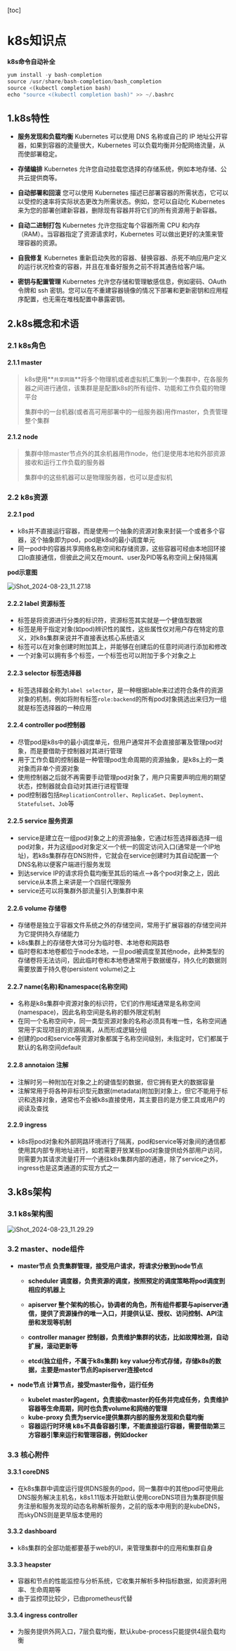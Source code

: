 [toc]



# k8s知识点



**k8s命令自动补全**

```python
yum install -y bash-completion
source /usr/share/bash-completion/bash_completion
source <(kubectl completion bash)
echo "source <(kubectl completion bash)" >> ~/.bashrc
```



## 1.k8s特性

- **服务发现和负载均衡**
  Kubernetes 可以使用 DNS 名称或自己的 IP 地址公开容器，如果到容器的流量很大，Kubernetes 可以负载均衡并分配网络流量，从而使部署稳定。

- **存储编排**
  Kubernetes 允许您自动挂载您选择的存储系统，例如本地存储、公共云提供商等。

- **自动部署和回滚**
  您可以使用 Kubernetes 描述已部署容器的所需状态，它可以以受控的速率将实际状态更改为所需状态。例如，您可以自动化 Kubernetes 来为您的部署创建新容器，删除现有容器并将它们的所有资源用于新容器。

- **自动二进制打包**
  Kubernetes 允许您指定每个容器所需 CPU 和内存（RAM）。当容器指定了资源请求时，Kubernetes 可以做出更好的决策来管理容器的资源。

- **自我修复**
  Kubernetes 重新启动失败的容器、替换容器、杀死不响应用户定义的运行状况检查的容器，并且在准备好服务之前不将其通告给客户端。

- **密钥与配置管理**
  Kubernetes 允许您存储和管理敏感信息，例如密码、OAuth 令牌和 ssh 密钥。您可以在不重建容器镜像的情况下部署和更新密钥和应用程序配置，也无需在堆栈配置中暴露密钥。



## 2.k8s概念和术语

### 2.1 k8s角色

#### 2.1.1 master

> k8s使用**``共享网路``**将多个物理机或者虚拟机汇集到一个集群中，在各服务器之间进行通信，该集群是是配置k8s的所有组件、功能和工作负载的物理平台
>
> 集群中的一台机器(或者高可用部署中的一组服务器)用作master，负责管理整个集群

#### 2.1.2 node

> 集群中除master节点外的其余机器用作node，他们是使用本地和外部资源接收和运行工作负载的服务器
>
> 集群中的这些机器可以是物理服务器，也可以是虚拟机



### 2.2 k8s资源

#### 2.2.1 pod

- k8s并不直接运行容器，而是使用一个抽象的资源对象来封装一个或者多个容器，这个抽象即为pod，pod是k8s的最小调度单元
- 同一pod中的容器共享网络名称空间和存储资源，这些容器可经由本地回环接口lo直接通信，但彼此之间又在mount、user及PID等名称空间上保持隔离



**pod示意图**

![iShot_2024-08-23_11.27.18](https://github.com/pptfz/picgo-images/blob/master/img/iShot_2024-08-23_11.27.18.png)





#### 2.2.2 label	资源标签 

- 标签是将资源进行分类的标识符，资源标签其实就是一个健值型数据
- 标签是用于指定对象(如pod)辨识性的属性，这些属性仅对用户存在特定的意义，对k8s集群来说并不直接表达核心系统语义
- 标签可以在对象创建时附加其上，并能够在创建后的任意时间进行添加和修改
- 一个对象可以拥有多个标签，一个标签也可以附加于多个对象之上



#### 2.2.3 selector	标签选择器

- 标签选择器全称为``label selector``，是一种根据lable来过滤符合条件的资源对象的机制，例如将附有标签``role:backend``的所有pod对象挑选出来归为一组就是标签选择器的一种应用

  



#### 2.2.4 controller	pod控制器

- 尽管pod是k8s中的最小调度单元，但用户通常并不会直接部署及管理pod对象，而是要借助于控制器对其进行管理
- 用于工作负载的控制器是一种管理pod生命周期的资源抽象，是k8s上的一类对象而非单个资源对象
- 使用控制器之后就不再需要手动管理pod对象了，用户只需要声明应用的期望状态，控制器就会自动对其进行进程管理
- pod控制器包括``ReplicationController``、``ReplicaSet``、``Deployment``、``Statefulset``、``Job``等



#### 2.2.5 service	服务资源

- service是建立在一组pod对象之上的资源抽象，它通过标签选择器选择一组pod对象，并为这组pod对象定义一个统一的固定访问入口(通常是一个IP地址)，若k8s集群存在DNS附件，它就会在service创建时为其自动配置一个DNS名称以便客户端进行服务发现
- 到达service IP的请求将负载均衡至其后的端点-->各个pod对象之上，因此service从本质上来讲是一个四层代理服务
- service还可以将集群外部流量引入到集群中来



#### 2.2.6 volume	存储卷

- 存储卷是独立于容器文件系统之外的存储空间，常用于扩展容器的存储空间并为它提供持久存储能力
- k8s集群上的存储卷大体可分为临时卷、本地卷和网路卷
- 临时卷和本地卷都位于node本地，一旦pod被调度至其他node，此种类型的存储卷将无法访问，因此临时卷和本地卷通常用于数据缓存，持久化的数据则需要放置于持久卷(persistent volume)之上



#### 2.2.7  name(名称)和namespace(名称空间)

- 名称是k8s集群中资源对象的标识符，它们的作用域通常是名称空间(namespace)，因此名称空间是名称的额外限定机制
- 在同一个名称空间中，同一类型资源对象的名称必须具有唯一性，名称空间通常用于实现项目的资源隔离，从而形成逻辑分组
- 创建的pod和service等资源对象都属于名称空间级别，未指定时，它们都属于默认的名称空间default



#### 2.2.8 annotaion	注解

- 注解时另一种附加在对象之上的键值型的数据，但它拥有更大的数据容量
- 注解常用于将各种非标识型元数据(metadata)附加到对象上，但它不能用于标识和选择对象，通常也不会被k8s直接使用，其主要目的是方便工具或用户的阅读及查找



#### 2.2.9 ingress	

- k8s将pod对象和外部网路环境进行了隔离，pod和service等对象间的通信都使用其内部专用地址进行，如若需要开放某些pod对象提供给外部用户访问，则需要为其请求流量打开一个通往k8s集群内部的通道，除了service之外，ingress也是这类通道的实现方式之一



## 3.k8s架构

### 3.1 k8s架构图

![iShot_2024-08-23_11.29.29](https://github.com/pptfz/picgo-images/blob/master/img/iShot_2024-08-23_11.29.29.png)







### 3.2 master、node组件

- **master节点	负责集群管理，接受用户请求，将请求分散到node节点**

  - **scheduler	调度器，负责资源的调度，按照预定的调度策略将pod调度到相应的机器上**

  - **apiserver	整个架构的核心，协调者的角色，所有组件都要与apiserver通信，提供了资源操作的唯一入口，并提供认证、授权、访问控制、API注册和发现等机制**

  - **controller manager	控制器，负责维护集群的状态，比如故障检测，自动扩展，滚动更新等**

  - **etcd(独立组件，不属于k8s集群)   key value分布式存储，存储k8s的数据，主要是master节点的apiserver连接etcd**

    

  

- **node节点   计算节点，接受master指令，运行任务**

  - **kubelet	master的agent，负责接收master的任务并完成任务，负责维护容器等生命周期，同时也负责volume和网络的管理**
  - **kube-proxy	负责为service提供集群内部的服务发现和负载均衡**
  - **容器运行时环境	k8s不具备容器引擎，不能直接运行容器，需要借助第三方容器引擎来运行和管理容器，例如docker**



### 3.3 核心附件

#### 3.3.1 coreDNS

- 在k8s集群中调度运行提供DNS服务的pod，同一集群中的其他pod可使用此DNS服务解决主机名，k8s1.11版本开始默认使用coreDNS项目为集群提供服务注册和服务发现的动态名称解析服务，之前的版本中用到的是kubeDNS，而skyDNS则是更早版本使用的



#### 3.3.2 dashboard

- k8s集群的全部功能都要基于web的UI，来管理集群中的应用和集群自身

#### 3.3.3 heapster

- 容器和节点的性能监控与分析系统，它收集并解析多种指标数据，如资源利用率、生命周期等
- 由于监控项比较少，已由prometheus代替



#### 3.3.4 ingress controller

- 为服务提供外网入口，7层负载均衡，默认kube-process只能提供4层负载均衡



